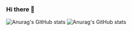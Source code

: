 ### Hi there 👋

![Anurag's GitHub stats](https://github-readme-stats.vercel.app/api?username=MasoudRabiee&show_icons=true&theme=dracula)
![Anurag's GitHub stats](https://github-readme-stats.vercel.app/api?username=MasoudRabiee&hide=contribs,prs)



<!--
**MasoudRabiee/MasoudRabiee** is a ✨ _special_ ✨ repository because its `README.md` (this file) appears on your GitHub profile.

Here are some ideas to get you started:

- 🔭 I’m currently working on ...
- 🌱 I’m currently learning ...
- 👯 I’m looking to collaborate on ...
- 🤔 I’m looking for help with ...
- 💬 Ask me about ...
- 📫 How to reach me: ...
- 😄 Pronouns: ...
- ⚡ Fun fact: ...
-->
